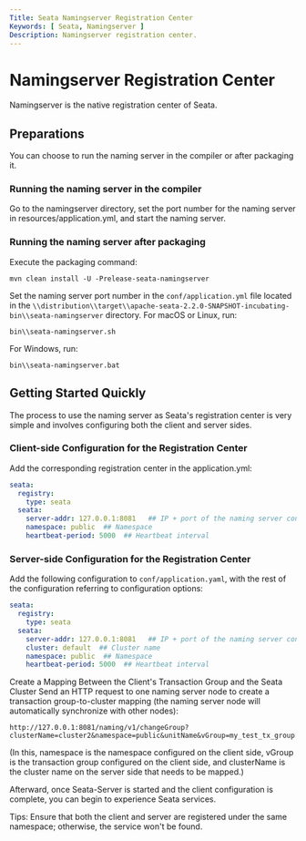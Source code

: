 ```yaml
---
Title: Seata Namingserver Registration Center
Keywords: [ Seata, Namingserver ]
Description: Namingserver registration center.
---
```



# Namingserver Registration Center
Namingserver is the native registration center of Seata.

## Preparations
You can choose to run the naming server in the compiler or after packaging it.

### Running the naming server in the compiler
Go to the namingserver directory, set the port number for the naming server in resources/application.yml, and start the naming server.

### Running the naming server after packaging
Execute the packaging command:
```shell
mvn clean install -U -Prelease-seata-namingserver
```
Set the naming server port number in the `conf/application.yml` file located in the `\\distribution\\target\\apache-seata-2.2.0-SNAPSHOT-incubating-bin\\seata-namingserver` directory.
For macOS or Linux, run:

```shell
bin\\seata-namingserver.sh
```
For Windows, run:

```shell
bin\\seata-namingserver.bat
```
## Getting Started Quickly
The process to use the naming server as Seata's registration center is very simple and involves configuring both the client and server sides.

### Client-side Configuration for the Registration Center
Add the corresponding registration center in the application.yml:

```yaml
seata:
  registry:
    type: seata
  seata:
    server-addr: 127.0.0.1:8081   ## IP + port of the naming server configured in the first step. Use commas to separate multiple naming server nodes.
    namespace: public  ## Namespace
    heartbeat-period: 5000  ## Heartbeat interval
```
### Server-side Configuration for the Registration Center
Add the following configuration to `conf/application.yaml`, with the rest of the configuration referring to configuration options:

```yaml
seata:
  registry:
    type: seata
  seata:
    server-addr: 127.0.0.1:8081   ## IP + port of the naming server configured in the first step. Use commas to separate multiple naming server nodes.
    cluster: default  ## Cluster name
    namespace: public  ## Namespace
    heartbeat-period: 5000  ## Heartbeat interval
```
Create a Mapping Between the Client's Transaction Group and the Seata Cluster
Send an HTTP request to one naming server node to create a transaction group-to-cluster mapping (the naming server node will automatically synchronize with other nodes):

```shell
http://127.0.0.1:8081/naming/v1/changeGroup?clusterName=cluster2&namespace=public&unitName&vGroup=my_test_tx_group
```
(In this, namespace is the namespace configured on the client side, vGroup is the transaction group configured on the client side, and clusterName is the cluster name on the server side that needs to be mapped.)

Afterward, once Seata-Server is started and the client configuration is complete, you can begin to experience Seata services.

Tips: Ensure that both the client and server are registered under the same namespace; otherwise, the service won't be found.
